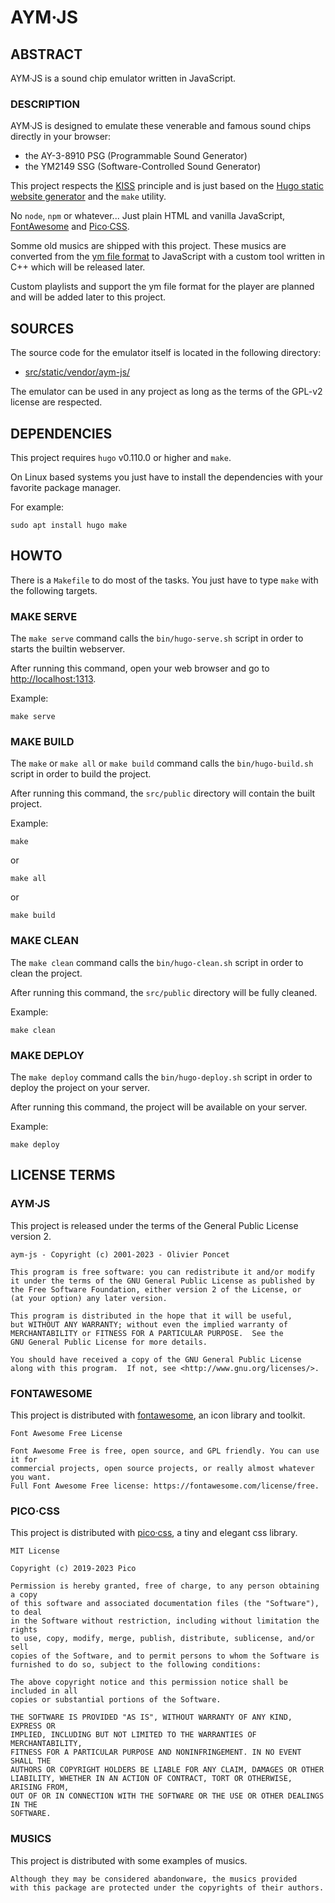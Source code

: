 # AYM·JS

## ABSTRACT

AYM·JS is a sound chip emulator written in JavaScript.

### DESCRIPTION

AYM·JS is designed to emulate these venerable and famous sound chips directly in your browser:

  - the AY-3-8910 PSG (Programmable Sound Generator)
  - the YM2149 SSG (Software-Controlled Sound Generator)

This project respects the [KISS](https://en.wikipedia.org/wiki/KISS_principle) principle and is just based on the [Hugo static website generator](https://gohugo.io) and the `make` utility.

No `node`, `npm` or whatever... Just plain HTML and vanilla JavaScript, [FontAwesome](https://fontawesome.com/) and [Pico·CSS](https://picocss.com/).

Somme old musics are shipped with this project. These musics are converted from the [ym file format](http://leonard.oxg.free.fr/ymformat.html) to JavaScript with a custom tool written in C++ which will be released later.

Custom playlists and support the ym file format for the player are planned and will be added later to this project.

## SOURCES

The source code for the emulator itself is located in the following directory:

  - [src/static/vendor/aym-js/](src/static/vendor/aym-js/)

The emulator can be used in any project as long as the terms of the GPL-v2 license are respected.

## DEPENDENCIES

This project requires `hugo` v0.110.0 or higher and `make`.

On Linux based systems you just have to install the dependencies with your favorite package manager.

For example:

```
sudo apt install hugo make
```

## HOWTO

There is a `Makefile` to do most of the tasks. You just have to type `make` with the following targets.

### MAKE SERVE

The `make serve` command calls the `bin/hugo-serve.sh` script in order to starts the builtin webserver.

After running this command, open your web browser and go to [http://localhost:1313](http://localhost:1313).

Example:

```
make serve
```

### MAKE BUILD

The `make` or `make all` or `make build` command calls the `bin/hugo-build.sh` script in order to build the project.

After running this command, the `src/public` directory will contain the built project.

Example:

```
make
```

or

```
make all
```

or

```
make build
```

### MAKE CLEAN

The `make clean` command calls the `bin/hugo-clean.sh` script in order to clean the project.

After running this command, the `src/public` directory will be fully cleaned.

Example:

```
make clean
```

### MAKE DEPLOY

The `make deploy` command calls the `bin/hugo-deploy.sh` script in order to deploy the project on your server.

After running this command, the project will be available on your server.

Example:

```
make deploy
```

## LICENSE TERMS

### AYM·JS

This project is released under the terms of the General Public License version 2.

```
aym-js - Copyright (c) 2001-2023 - Olivier Poncet

This program is free software: you can redistribute it and/or modify
it under the terms of the GNU General Public License as published by
the Free Software Foundation, either version 2 of the License, or
(at your option) any later version.

This program is distributed in the hope that it will be useful,
but WITHOUT ANY WARRANTY; without even the implied warranty of
MERCHANTABILITY or FITNESS FOR A PARTICULAR PURPOSE.  See the
GNU General Public License for more details.

You should have received a copy of the GNU General Public License
along with this program.  If not, see <http://www.gnu.org/licenses/>.
```

### FONTAWESOME

This project is distributed with [fontawesome](https://fontawesome.com/), an icon library and toolkit.

```
Font Awesome Free License

Font Awesome Free is free, open source, and GPL friendly. You can use it for
commercial projects, open source projects, or really almost whatever you want.
Full Font Awesome Free license: https://fontawesome.com/license/free.
```

### PICO·CSS

This project is distributed with [pico·css](https://picocss.com/), a tiny and elegant css library.

```
MIT License

Copyright (c) 2019-2023 Pico

Permission is hereby granted, free of charge, to any person obtaining a copy
of this software and associated documentation files (the "Software"), to deal
in the Software without restriction, including without limitation the rights
to use, copy, modify, merge, publish, distribute, sublicense, and/or sell
copies of the Software, and to permit persons to whom the Software is
furnished to do so, subject to the following conditions:

The above copyright notice and this permission notice shall be included in all
copies or substantial portions of the Software.

THE SOFTWARE IS PROVIDED "AS IS", WITHOUT WARRANTY OF ANY KIND, EXPRESS OR
IMPLIED, INCLUDING BUT NOT LIMITED TO THE WARRANTIES OF MERCHANTABILITY,
FITNESS FOR A PARTICULAR PURPOSE AND NONINFRINGEMENT. IN NO EVENT SHALL THE
AUTHORS OR COPYRIGHT HOLDERS BE LIABLE FOR ANY CLAIM, DAMAGES OR OTHER
LIABILITY, WHETHER IN AN ACTION OF CONTRACT, TORT OR OTHERWISE, ARISING FROM,
OUT OF OR IN CONNECTION WITH THE SOFTWARE OR THE USE OR OTHER DEALINGS IN THE
SOFTWARE.
```

### MUSICS

This project is distributed with some examples of musics.

```
Although they may be considered abandonware, the musics provided
with this package are protected under the copyrights of their authors.
```

